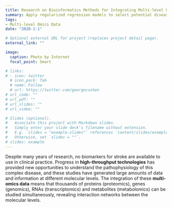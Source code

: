 ```yaml
---
title: Research on Bioinformatics Methods for Integrating Multi-level Omics Data to Discover Complex Disease Biomarkers,  National Natural Science Foundation of China (NSFC) (NO. 61973190), Participant
summary: Apply regularized regression models to select potential disease biomarkers.
tags:
- Multi-level Omics Data
date: "2020-1-1"

# Optional external URL for project (replaces project detail page).
external_link: ""

image:
  caption: Photo by Internet
  focal_point: Smart

# links:
# - icon: twitter
  # icon_pack: fab
  # name: Follow
  # url: https://twitter.com/georgecushen
# url_code: ""
# url_pdf: ""
# url_slides: ""
# url_video: ""

# Slides (optional).
#   Associate this project with Markdown slides.
#   Simply enter your slide deck's filename without extension.
#   E.g. `slides = "example-slides"` references `content/slides/example-slides.md`.
#   Otherwise, set `slides = ""`.
# slides: example
---
```


Despite many years of research, no biomarkers for stroke are available to use in clinical practice. Progress in **high-throughput technologies**  has provided new opportunities to understand the pathophysiology of this complex disease, and these studies have generated large amounts of data and information at different molecular levels. The integration of these **multi-omics data**  means that thousands of proteins (proteomics), genes (genomics), RNAs (transcriptomics) and metabolites (metabolomics) can be studied simultaneously, revealing interaction networks between the molecular levels. 

